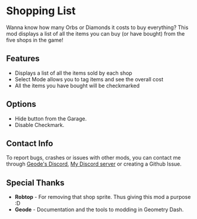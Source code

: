 # <cp>Shopping List</c>

Wanna know how many Orbs or Diamonds it costs to buy everything? This mod displays a list of all the items you can buy (or have bought) from the five shops in the game!

## Features

* <cg>Displays a list of all the items</c> sold by each shop
* <cg>Select Mode</c> allows you to tag items and see the overall cost
* All the items you have bought will be checkmarked

## Options

* Hide button from the Garage.
* Disable Checkmark.

## Contact Info

To report bugs, crashes or issues with other mods, you can contact me through [Geode's Discord](https://discord.gg/9e43WMKzhp), [My Discord server](https://discord.gg/tFUyJw5) or creating a Github Issue.

## Special Thanks

* **Robtop** - For removing that shop sprite. Thus giving this mod a purpose :D
* **Geode** - Documentation and the tools to modding in Geometry Dash.
